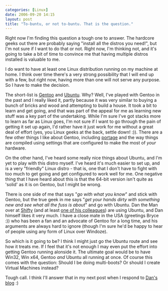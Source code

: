 ```yaml
---
categories: [Linux]
date: 2006-09-20 14:15
layout: post
title: "To-buntu, or not to-buntu. That is the question."
---
```

Right now I'm finding this question a tough one to answer. The hardcore geeks out there are probably saying "install all the distros you need!", but I'm not sure if I want to do that or not. Right now, I'm thinking not, and it's going to take a bit of time to convince me that having multiple distros installed is valuable to me.

I do want to have at least one Linux distribution running on my machine at home. I think over time there's a very strong possibility that I will end up with a few, but right now, having more than one will not serve any purpose. So I have to make the decision.

The short-list is <a href="http://www.gentoo.org" title="Gentoo Linux" target="_blank">Gentoo</a> and <a href="http://www.ubuntu.com" title="Ubuntu Linux" target="_blank">Ubuntu</a>. Why? Well, I've played with Gentoo in the past and I really liked it, partly because it was very similar to buying a bunch of bricks and wood and attempting to build a house. It took a bit to learn and get going, and that was part of the appeal for me as learning new stuff was a key part of the undertaking. While I'm sure I've got stacks more to learn as far as Linux goes, I'm not sure if I want to go through the pain of getting it set up again, I'd rather have it just work for me without a great deal of effort (yes, you Linux geeks at the back, settle down! :)). There are a few other things I like about Gentoo, including <a href="http://gentoo-portage.com/" title="Gentoo Portage" title="_blank">portage</a> and the way things are compiled using settings that are configured to make the most of <em>your</em> hardware.

On the other hand, I've heard some really nice things about Ubuntu, and I'm yet to play with this distro myself. I've heard it's much easier to set up, and is a very "friendly" Linux distro - that is, one that I don't have to fight with too much to get going and get configured to work well for me. One negative thing that I have heard about this is that the 64-bit version isn't quite as 'solid' as it is on Gentoo, but I might be wrong.

There is one side of me that says "<em>go with what you know</em>" and stick with Gentoo, but the true geek in me says "<em>get your hands dirty with something new and see what all the fuss is about</em>" and go with Ubuntu. Dan the Man over at <a href="http://www.shiftperception.com" title="Shiftperception" target="_blank">Shifty</a> (and at least <a href="http://www.shiftperception.com/blog/posts/how-to-blow-up-2-computers-in-2-weeksthe-the-ballad-of-the-spare-computer/" title="How to blow up 2 computers in 2 weeks" target="_blank">one of his colleagues</a>) are using Ubuntu, and Dan himself likes it very much. I have a close mate in the USA (greetings Bryce :)) who has been a fan and an advocate of Gentoo for a long time, and his arguments are always hard to ignore (though I'm sure he'd be happy to hear of people using any form of Linux over Windoze).

So which is it going to be? I think I might just go the Ubuntu route and see how it treats me. If I feel that it's not enough I may even put the effort into getting Gentoo running alonside it. The ultimate goal would be to have Win32, Win x64, Gentoo <em>and</em> Ubuntu all running at once. Of course this comes with the question: Should I be doing multi-boots? Or should I create Virtual Machines instead?

Tough call. I think I'll answer that in my next post when I respond to <a href="http://www.shiftperception.com/blog/posts/how-to-blow-up-2-computers-in-2-weeksthe-the-ballad-of-the-spare-computer/" title="How to blow up 2 computers in 2 weeks" target="_blank">Dan's blog</a> :)
